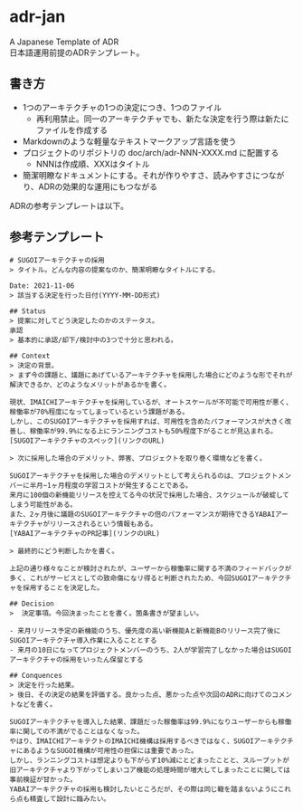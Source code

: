 # adr-jan
A Japanese Template of ADR  
日本語運用前提のADRテンプレート。

## 書き方

- 1つのアーキテクチャの1つの決定につき、1つのファイル
  - 再利用禁止。同一のアーキテクチャでも、新たな決定を行う際は新たにファイルを作成する
- Markdownのような軽量なテキストマークアップ言語を使う
- プロジェクトのリポジトリの doc/arch/adr-NNN-XXXX.md に配置する
  - NNNは作成順、XXXはタイトル
- 簡潔明瞭なドキュメントにする。それが作りやすさ、読みやすさにつながり、ADRの効果的な運用にもつながる

ADRの参考テンプレートは以下。
## 参考テンプレート
``` md: adr-001-SUGOIアーキテクチャの採用.md
# SUGOIアーキテクチャの採用
> タイトル。どんな内容の提案なのか、簡潔明瞭なタイトルにする。

Date: 2021-11-06
> 該当する決定を行った日付(YYYY-MM-DD形式)

## Status
> 提案に対してどう決定したのかのステータス。
承認
> 基本的に承認/却下/検討中の3つで十分と思われる。

## Context
> 決定の背景。
> まず今の課題と、議題にあげているアーキテクチャを採用した場合にどのような形でそれが解決できるか、どのようなメリットがあるかを書く。

現状、IMAICHIアーキテクチャを採用しているが、オートスケールが不可能で可用性が悪く、稼働率が70%程度になってしまっているという課題がある。
しかし、このSUGOIアーキテクチャを採用すれば、可用性を含めたパフォーマンスが大きく改善し、稼働率が99.9%になる上にランニングコストも50%程度下がることが見込まれる。
[SUGOIアーキテクチャのスペック](リンクのURL)

> 次に採用した場合のデメリット、弊害、プロジェクトを取り巻く環境などを書く。

SUGOIアーキテクチャを採用した場合のデメリットとして考えられるのは、プロジェクトメンバーに半月~1ヶ月程度の学習コストが発生することである。
来月に100個の新機能リリースを控えてる今の状況で採用した場合、スケジュールが破綻してしまう可能性がある。
また、2ヶ月後に議題のSUGOIアーキテクチャの倍のパフォーマンスが期待できるYABAIアーキテクチャがリリースされるという情報もある。
[YABAIアーキテクチャのPR記事](リンクのURL)

> 最終的にどう判断したかを書く。

上記の通り様々なことが検討されたが、ユーザーから稼働率に関する不満のフィードバックが多く、これがサービスとしての致命傷になリ得ると判断されたため、今回SUGOIアーキテクチャを採用することを決定した。

## Decision
>  決定事項。今回決まったことを書く。箇条書きが望ましい。

- 来月リリース予定の新機能のうち、優先度の高い新機能Aと新機能Bのリリース完了後にSUGOIアーキテクチャ導入作業に入ることとする
- 来月の10日になってプロジェクトメンバーのうち、2人が学習完了しなかった場合はSUGOIアーキテクチャの採用をいったん保留とする

## Conquences
> 決定を行った結果。
> 後日、その決定の結果を評価する。良かった点、悪かった点や次回のADRに向けてのコメントなどを書く。

SUGOIアーキテクチャを導入した結果、課題だった稼働率は99.9%になりユーザーからも稼働率に関しての不満がでることはなくなった。
やはり、IMAICHIアーキテクトのIMAICHI機構は採用するべきではなく、SUGOIアーキテクチャにあるようなSUGOI機構が可用性の担保には重要であった。
しかし、ランニングコストは想定よりも下がらず10%減にとどまったことと、スループットが旧アーキテクチャより下がってしまいコア機能の処理時間が増大してしまったことに関しては事前検証が甘かった。
YABAIアーキテクチャの採用も検討したいところだが、その際は同じ轍を踏まないようにこれら点も精査して設計に臨みたい。

```
